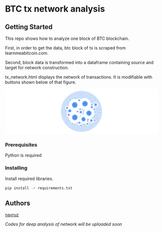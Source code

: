 # BTC tx network analysis

## Getting Started

This repo shows how to analyze one block of BTC blockchain.

First, in order to get the data, btc block of tx is scraped from learnmeabitcoin.com.

Second,  block data is transformed into a dataframe containing source and target for network construction.

tx_network.html displays the network of transactions. It is modifiable with buttons shown below of that figure.

![screenshot](screenshot.png)

### Prerequisites

Python is required

### Installing

Install required libraries.

```bash
pip install -r requirements.txt
```

## Authors

[navruz](https://github.com/navruzbek1992)

*Codes for deep analysis of network will be uploaded soon*
